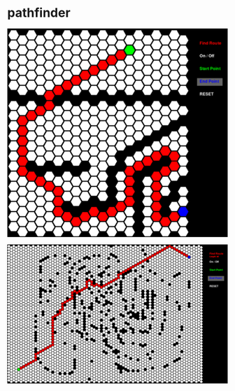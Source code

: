 # pathfinder

![picture](https://github.com/iamadamsrepository/pathfinder/blob/main/Screen%20Shot%202020-10-30%20at%201.01.21%20am.png)

![picture](https://github.com/iamadamsrepository/pathfinder/blob/main/Screen%20Shot%202020-10-30%20at%201.30.21%20am.png)
